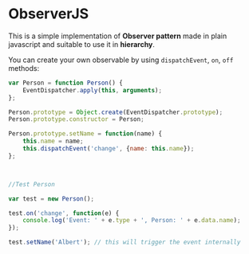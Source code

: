 # ObserverJS

This is a simple implementation of **Observer pattern** made in plain javascript and suitable to use it in **hierarchy**.

You can create your own observable by using `dispatchEvent`, `on`, `off` methods:

```javascript
var Person = function Person() {
	EventDispatcher.apply(this, arguments);
};

Person.prototype = Object.create(EventDispatcher.prototype);
Person.prototype.constructor = Person;

Person.prototype.setName = function(name) {
	this.name = name;
	this.dispatchEvent('change', {name: this.name});
};



//Test Person

var test = new Person();

test.on('change', function(e) {
	console.log('Event: ' + e.type + ', Person: ' + e.data.name);
});

test.setName('Albert'); // this will trigger the event internally
```